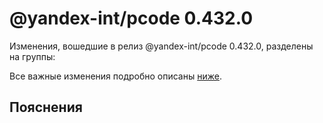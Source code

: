 # @yandex-int/pcode 0.432.0

<!-- ЧЕЛОВЕЧЕСКОЕ ВСТУПЛЕНИЕ -->

Изменения, вошедшие в релиз @yandex-int/pcode 0.432.0, разделены на группы:

Все важные изменения подробно описаны [ниже](#Пояснения).

## Пояснения

